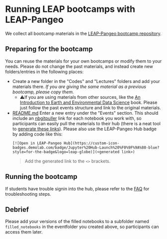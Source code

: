 # Running LEAP bootcamps with LEAP-Pangeo

We collect all bootcamp materials in the [LEAP-Pangeo bootcamp repository](https://github.com/leap-stc/LEAP-bootcamps).

## Preparing for the bootcamp

You can reuse the materials for your own bootcamps or modify them to your needs. Please do not change the past materials, and instead create new folders/entries in the following places:
- Create a new folder in the "Codes" and "Lectures" folders and add your materials there. *If you are giving the same material as a previous bootcamp, please copy them.*
    - ⚠️If you are using materials from other sources, like the [An Introduction to Earth and Environmental Data Science](https://earth-env-data-science.github.io/intro.html) book. Please just follow the past events structure and link to the original materials. 
- [README.md](https://github.com/leap-stc/LEAP-bootcamps/README.md) Enter a new entry under the "Events" section. This should include an [nbgitpuller](https://nbgitpuller.readthedocs.io/en/latest/) link for each notebook you work with, so participants can easily pull the materials to their hub (there is a neat tool to [generate these links](https://nbgitpuller.readthedocs.io/en/latest/link.html)). Please also use the LEAP-Pangeo Hub badge by adding code like this: 
    ```
    [![Open in LEAP-Pangeo Hub](https://custom-icon-badges.demolab.com/badge/Jupyter%20Hub-Launch%20%F0%9F%9A%80-blue?style=for-the-badge&logo=leap-globe)](<generated link>) 
    ```
    > Add the generated link to the `<>` brackets.
## Running the bootcamp

If students have trouble signin into the hub, please refer to the [FAQ](faq.cannot-log-into-hub) for troubleshooting steps.

## Debrief

Please add your versions of the filled notebooks to a subfolder named `filled_notebooks` in the eventfolder you created above, so participants can access them later. 